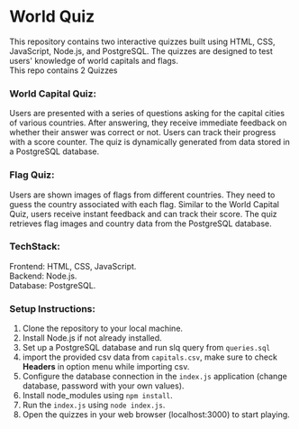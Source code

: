 # World Quiz
This repository contains two interactive quizzes built using HTML, CSS, JavaScript, Node.js, and PostgreSQL. The quizzes are designed to test users' knowledge of world capitals and flags.<br/>
This repo contains 2 Quizzes

### World Capital Quiz:
Users are presented with a series of questions asking for the capital cities of various countries.
After answering, they receive immediate feedback on whether their answer was correct or not.
Users can track their progress with a score counter.
The quiz is dynamically generated from data stored in a PostgreSQL database.

### Flag Quiz:
Users are shown images of flags from different countries.
They need to guess the country associated with each flag.
Similar to the World Capital Quiz, users receive instant feedback and can track their score.
The quiz retrieves flag images and country data from the PostgreSQL database.

### TechStack:
  Frontend: HTML, CSS, JavaScript.<br/>
  Backend: Node.js.<br/>
  Database: PostgreSQL.<br/>

### Setup Instructions:
1. Clone the repository to your local machine.
2. Install Node.js if not already installed.
3. Set up a PostgreSQL database and run slq query from `queries.sql`
4. import the provided csv data from `capitals.csv`, make sure to check **Headers** in option menu while importing csv.
5. Configure the database connection in the `index.js` application (change database, password with your own values).
6. Install node_modules using `npm install`.
7. Run the `index.js` using `node index.js`.
8. Open the quizzes in your web browser (localhost:3000) to start playing.
